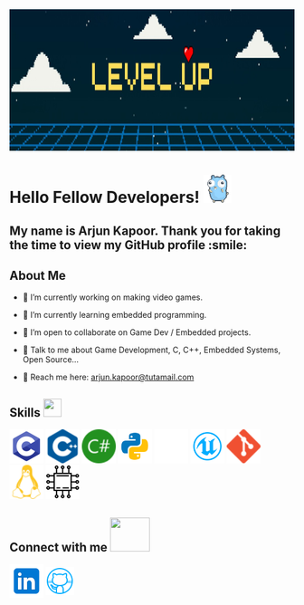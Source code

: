 <div align="center">
<img width="100%" height = "250px" src="https://github.com/kapoor-arjun/kapoor-arjun/blob/main/banner/LevelUp.jpeg" alt="cover" />
</div>

<h1> Hello Fellow Developers! <img src = "https://github.com/kapoor-arjun/kapoor-arjun/blob/main/icons/dancing-gopher.gif?raw=true" width = 50px height='50px'> </h1>
<p align='center'>

</p>

<h2> My name is Arjun Kapoor. Thank you for taking the time to view my GitHub profile :smile: </h2>

<h2> About Me </h2>

- 🔭 I’m currently working on making video games.

- 🌱 I’m currently learning embedded programming.

- 👯 I’m open to collaborate on Game Dev / Embedded projects.

- 💬 Talk to me about Game Development, C, C++, Embedded Systems, Open Source...

- 💬 Reach me here: arjun.kapoor@tutamail.com

<h2> Skills <img src = "https://raw.githubusercontent.com/rahulbanerjee26/githubProfileReadmeGenerator/main/gifs/code.gif" width = 32px height=32px> </h2>

<div>
  <img width ='60px' height='60px' src ='https://raw.githubusercontent.com/kapoor-arjun/kapoor-arjun/f6464fef8a19d4b0a9868c75a45a976a840ed5ea/icons/c.svg'>
  <img width ='60px' height='60px' src ='https://raw.githubusercontent.com/kapoor-arjun/kapoor-arjun/0d4dc6781cefed2fe3f99c8514e74e76e7b3870d/icons/cplusplus.svg'>
  <img width ='60px' height='60px' src ='https://raw.githubusercontent.com/kapoor-arjun/kapoor-arjun/0d4dc6781cefed2fe3f99c8514e74e76e7b3870d/icons/csharp.svg'>
  <img width ='60px' height='60px' src ='https://raw.githubusercontent.com/kapoor-arjun/kapoor-arjun/d58cdab48a1770f7d14f53bd478c3a8146d492ad/icons/python.svg'>
  <img width ='60px' height='60px' src ='https://raw.githubusercontent.com/kapoor-arjun/kapoor-arjun/d58cdab48a1770f7d14f53bd478c3a8146d492ad/icons/unity.svg'>
  <img width ='60px' height='60px' src ='https://raw.githubusercontent.com/kapoor-arjun/kapoor-arjun/d58cdab48a1770f7d14f53bd478c3a8146d492ad/icons/unrealengine.svg'>
  <img width ='60px' height='60px' src ='https://raw.githubusercontent.com/kapoor-arjun/kapoor-arjun/d58cdab48a1770f7d14f53bd478c3a8146d492ad/icons/git.svg'>
  <img width ='60px' height='60px' src ='https://raw.githubusercontent.com/kapoor-arjun/kapoor-arjun/03dd8a720e9ee1361602dde6215bbcbbbc66b73c/icons/linux.svg'>
  <img width ='60px' height='60px' src ='https://raw.githubusercontent.com/kapoor-arjun/kapoor-arjun/0d4dc6781cefed2fe3f99c8514e74e76e7b3870d/icons/embedded.svg'>
</div>

<h2> Connect with me <img src='https://raw.githubusercontent.com/rahulbanerjee26/githubProfileReadmeGenerator/main/gifs/handShake.gif' width="70px" height=60px> </h2>
<a href = 'https://www.linkedin.com/in/kapoor-arjun/'> <img width = '60px' align= 'center' src="https://raw.githubusercontent.com/kapoor-arjun/kapoor-arjun/d2e9e654e66b363f861385d3261bc857c292ff5c/icons/linkedin.svg"/></a>
<a href = 'https://github.com/kapoor-arjun'> <img width = '50px' align= 'center' src="https://raw.githubusercontent.com/kapoor-arjun/kapoor-arjun/03dd8a720e9ee1361602dde6215bbcbbbc66b73c/icons/github.svg"/></a> 
